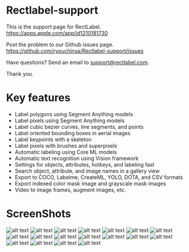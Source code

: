# Rectlabel-support
This is the support page for RectLabel.
https://apps.apple.com/app/id1210181730

Post the problem to our Github issues page.
https://github.com/ryouchinsa/Rectlabel-support/issues

Have questions? Send an email to support@rectlabel.com.

Thank you.

# Key features
- Label polygons using Segment Anything models
- Label pixels using Segment Anything models
- Label cubic bezier curves, line segments, and points
- Label oriented bounding boxes in aerial images
- Label keypoints with a skeleton
- Label pixels with brushes and superpixels
- Automatic labeling using Core ML models
- Automatic text recognition using Vision framework
- Settings for objects, attributes, hotkeys, and labeling fast
- Search object, attribute, and image names in a gallery view
- Export to COCO, Labelme, CreateML, YOLO, DOTA, and CSV formats
- Export indexed color mask image and grayscale mask images
- Video to image frames, augment images, etc.

# ScreenShots
![alt text](https://static.rectlabel.com/waysify_app/img/sam_polygon.jpg?)
![alt text](https://static.rectlabel.com/waysify_app/img/sam_pixels.jpg)
![alt text](https://static.rectlabel.com/waysify_app/img/draw_polygon.jpg)
![alt text](https://static.rectlabel.com/waysify_app/img/edit_points.jpg)
![alt text](https://static.rectlabel.com/waysify_app/img/mask.jpg)
![alt text](https://static.rectlabel.com/waysify_app/img/draw_obb.jpg?)
![alt text](https://static.rectlabel.com/waysify_app/img/keypoints.jpg?)
![alt text](https://static.rectlabel.com/waysify_app/img/keypoints_pixels_coco.jpg?)
![alt text](https://static.rectlabel.com/waysify_app/img/brush.jpg)
![alt text](https://static.rectlabel.com/waysify_app/img/superpixel.jpg)
![alt text](https://static.rectlabel.com/waysify_app/img/coreml.jpg?)
![alt text](https://static.rectlabel.com/waysify_app/img/coreml_polygon.jpg)
![alt text](https://static.rectlabel.com/waysify_app/img/coreml_seg.jpg?)
![alt text](https://static.rectlabel.com/waysify_app/img/ocr.jpg)
![alt text](https://static.rectlabel.com/waysify_app/img/objects.jpg)
![alt text](https://static.rectlabel.com/waysify_app/img/search.jpg?)
![alt text](https://static.rectlabel.com/waysify_app/img/video_to_frames.jpg)
![alt text](https://static.rectlabel.com/waysify_app/img/augment.jpg)
